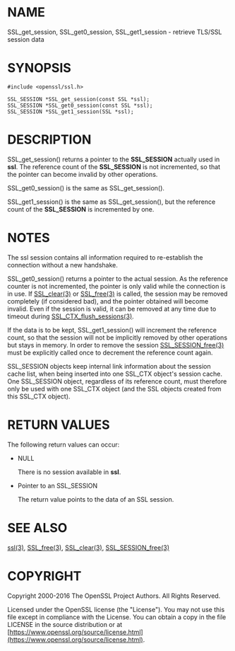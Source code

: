 # NAME

SSL\_get\_session, SSL\_get0\_session, SSL\_get1\_session - retrieve TLS/SSL session data

# SYNOPSIS

    #include <openssl/ssl.h>

    SSL_SESSION *SSL_get_session(const SSL *ssl);
    SSL_SESSION *SSL_get0_session(const SSL *ssl);
    SSL_SESSION *SSL_get1_session(SSL *ssl);

# DESCRIPTION

SSL\_get\_session() returns a pointer to the **SSL\_SESSION** actually used in
**ssl**. The reference count of the **SSL\_SESSION** is not incremented, so
that the pointer can become invalid by other operations.

SSL\_get0\_session() is the same as SSL\_get\_session().

SSL\_get1\_session() is the same as SSL\_get\_session(), but the reference
count of the **SSL\_SESSION** is incremented by one.

# NOTES

The ssl session contains all information required to re-establish the
connection without a new handshake.

SSL\_get0\_session() returns a pointer to the actual session. As the
reference counter is not incremented, the pointer is only valid while
the connection is in use. If [SSL\_clear(3)](http://man.he.net/man3/SSL_clear) or
[SSL\_free(3)](http://man.he.net/man3/SSL_free) is called, the session may be removed completely
(if considered bad), and the pointer obtained will become invalid. Even
if the session is valid, it can be removed at any time due to timeout
during [SSL\_CTX\_flush\_sessions(3)](http://man.he.net/man3/SSL_CTX_flush_sessions).

If the data is to be kept, SSL\_get1\_session() will increment the reference
count, so that the session will not be implicitly removed by other operations
but stays in memory. In order to remove the session
[SSL\_SESSION\_free(3)](http://man.he.net/man3/SSL_SESSION_free) must be explicitly called once
to decrement the reference count again.

SSL\_SESSION objects keep internal link information about the session cache
list, when being inserted into one SSL\_CTX object's session cache.
One SSL\_SESSION object, regardless of its reference count, must therefore
only be used with one SSL\_CTX object (and the SSL objects created
from this SSL\_CTX object).

# RETURN VALUES

The following return values can occur:

- NULL

    There is no session available in **ssl**.

- Pointer to an SSL\_SESSION

    The return value points to the data of an SSL session.

# SEE ALSO

[ssl(3)](http://man.he.net/man3/ssl), [SSL\_free(3)](http://man.he.net/man3/SSL_free),
[SSL\_clear(3)](http://man.he.net/man3/SSL_clear),
[SSL\_SESSION\_free(3)](http://man.he.net/man3/SSL_SESSION_free)

# COPYRIGHT

Copyright 2000-2016 The OpenSSL Project Authors. All Rights Reserved.

Licensed under the OpenSSL license (the "License").  You may not use
this file except in compliance with the License.  You can obtain a copy
in the file LICENSE in the source distribution or at
[https://www.openssl.org/source/license.html](https://www.openssl.org/source/license.html).
